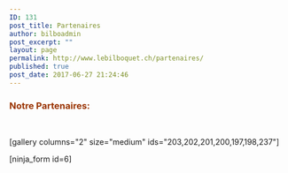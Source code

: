 ```yaml
---
ID: 131
post_title: Partenaires
author: bilboadmin
post_excerpt: ""
layout: page
permalink: http://www.lebilboquet.ch/partenaires/
published: true
post_date: 2017-06-27 21:24:46
---
```

<h3><span style="color: #993300;"><strong>Notre Partenaires:</strong></span></h3>
&nbsp;

[gallery columns="2" size="medium" ids="203,202,201,200,197,198,237"]

[ninja_form id=6]